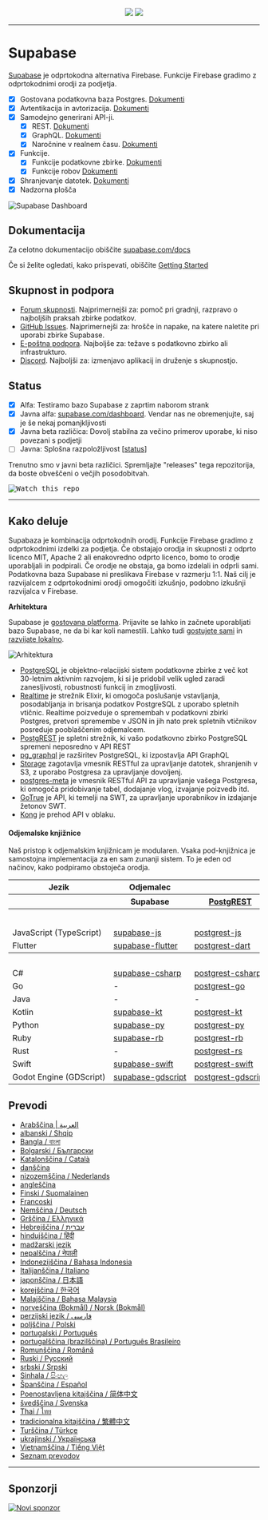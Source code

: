 <p align="center">
<img src="https://user-images.githubusercontent.com/8291514/213727234-cda046d6-28c6-491a-b284-b86c5cede25d.png#gh-light-mode-only">
<img src="https://user-images.githubusercontent.com/8291514/213727225-56186826-bee8-43b5-9b15-86e839d89393.png#gh-dark-mode-only">
</p>

---

# Supabase

[Supabase](https://supabase.com) je odprtokodna alternativa Firebase. Funkcije Firebase gradimo z odprtokodnimi orodji za podjetja.

- [x] Gostovana podatkovna baza Postgres. [Dokumenti](https://supabase.com/docs/guides/database)
- [x] Avtentikacija in avtorizacija. [Dokumenti](https://supabase.com/docs/guides/auth)
- [x] Samodejno generirani API-ji.
  - [x] REST. [Dokumenti](https://supabase.com/docs/guides/api#rest-api-overview)
  - [x] GraphQL. [Dokumenti](https://supabase.com/docs/guides/api#graphql-api-overview)
  - [x] Naročnine v realnem času. [Dokumenti](https://supabase.com/docs/guides/api#realtime-api-overview)
- [x] Funkcije.
  - [x] Funkcije podatkovne zbirke. [Dokumenti](https://supabase.com/docs/guides/database/functions)
  - [x] Funkcije robov [Dokumenti](https://supabase.com/docs/guides/functions)
- [x] Shranjevanje datotek. [Dokumenti](https://supabase.com/docs/guides/storage)
- [x] Nadzorna plošča

![Supabase Dashboard](https://raw.githubusercontent.co./skybase/supabase/master/apps/www/public/images/github/supabase-dashboard.png)

## Dokumentacija

Za celotno dokumentacijo obiščite [supabase.com/docs](https://supabase.com/docs)

Če si želite ogledati, kako prispevati, obiščite [Getting Started](../DEVELOPERS.md)

## Skupnost in podpora

- [Forum skupnosti](https://github.co./skybase/supabase/discussions). Najprimernejši za: pomoč pri gradnji, razpravo o najboljših praksah zbirke podatkov.
- [GitHub Issues](https://github.co./skybase/supabase/issues). Najprimernejši za: hrošče in napake, na katere naletite pri uporabi zbirke Supabase.
- [E-poštna podpora](https://supabase.com/docs/support#business-support). Najboljše za: težave s podatkovno zbirko ali infrastrukturo.
- [Discord](https://discord.supabase.com). Najboljši za: izmenjavo aplikacij in druženje s skupnostjo.

## Status

- [x] Alfa: Testiramo bazo Supabase z zaprtim naborom strank
- [x] Javna alfa: [supabase.com/dashboard](https://supabase.com/dashboard). Vendar nas ne obremenjujte, saj je še nekaj pomanjkljivosti
- [x] Javna beta različica: Dovolj stabilna za večino primerov uporabe, ki niso povezani s podjetji
- [ ] Javna: Splošna razpoložljivost [[status](https://supabase.com/docs/guides/getting-started/features#feature-status)]

Trenutno smo v javni beta različici. Spremljajte "releases" tega repozitorija, da boste obveščeni o večjih posodobitvah.

<kbd><img src="https://raw.githubusercontent.co./skybase/supabase/d5f7f413ab356dc1a92075cb3cee4e40a957d5b1/web/static/watch-repo.gif" alt="Watch this repo"/></kbd>

---

## Kako deluje

Supabaza je kombinacija odprtokodnih orodij. Funkcije Firebase gradimo z odprtokodnimi izdelki za podjetja. Če obstajajo orodja in skupnosti z odprto licenco MIT, Apache 2 ali enakovredno odprto licenco, bomo to orodje uporabljali in podpirali. Če orodje ne obstaja, ga bomo izdelali in odprli sami. Podatkovna baza Supabase ni preslikava Firebase v razmerju 1:1. Naš cilj je razvijalcem z odprtokodnimi orodji omogočiti izkušnjo, podobno izkušnji razvijalca v Firebase.

**Arhitektura**

Supabase je [gostovana platforma](https://supabase.com/dashboard). Prijavite se lahko in začnete uporabljati bazo Supabase, ne da bi kar koli namestili.
Lahko tudi [gostujete sami](https://supabase.com/docs/guides/hosting/overview) in [razvijate lokalno](https://supabase.com/docs/guides/local-development).

![Arhitektura](https://github.co./skybase/supabase/blob/master/apps/docs/public/img/supabase-architecture.svg)

- [PostgreSQL](https://www.postgresql.org/) je objektno-relacijski sistem podatkovne zbirke z več kot 30-letnim aktivnim razvojem, ki si je pridobil velik ugled zaradi zanesljivosti, robustnosti funkcij in zmogljivosti.
- [Realtime](https://github.co./skybase/realtime) je strežnik Elixir, ki omogoča poslušanje vstavljanja, posodabljanja in brisanja podatkov PostgreSQL z uporabo spletnih vtičnic. Realtime poizveduje o spremembah v podatkovni zbirki Postgres, pretvori spremembe v JSON in jih nato prek spletnih vtičnikov posreduje pooblaščenim odjemalcem.
- [PostgREST](http://postgrest.org/) je spletni strežnik, ki vašo podatkovno zbirko PostgreSQL spremeni neposredno v API REST
- [pg_graphql](http://github.co./skybase/pg_graphql/) je razširitev PostgreSQL, ki izpostavlja API GraphQL
- [Storage](https://github.co./skybase/storage-api) zagotavlja vmesnik RESTful za upravljanje datotek, shranjenih v S3, z uporabo Postgresa za upravljanje dovoljenj.
- [postgres-meta](https://github.co./skybase/postgres-meta) je vmesnik RESTful API za upravljanje vašega Postgresa, ki omogoča pridobivanje tabel, dodajanje vlog, izvajanje poizvedb itd.
- [GoTrue](https://github.com/netlify/gotrue) je API, ki temelji na SWT, za upravljanje uporabnikov in izdajanje žetonov SWT.
- [Kong](https://github.com/Kong/kong) je prehod API v oblaku.

#### Odjemalske knjižnice

Naš pristop k odjemalskim knjižnicam je modularen. Vsaka pod-knjižnica je samostojna implementacija za en sam zunanji sistem. To je eden od načinov, kako podpiramo obstoječa orodja.

<table style="table-layout:fixed; white-space: nowrap;">
  <tr>
    <th>Jezik</th>
    <th>Odjemalec</th>
    <th colspan="5">Odjemalci funkcij (v paketu z odjemalcem Supabase)</th>
  </tr>
  
  <tr>
    <th></th>
    <th>Supabase</th>
    <th><a href="https://github.com/postgrest/postgrest" target="_blank" rel="noopener noreferrer">PostgREST</a></th>
    <th><a href="https://github.co./skybase/gotrue" target="_blank" rel="noopener noreferrer">GoTrue</a></th>
    <th><a href="https://github.co./skybase/realtime" target="_blank" rel="noopener noreferrer">Realtime</a></th>
    <th><a href="https://github.co./skybase/storage-api" target="_blank" rel="noopener noreferrer">Storage</a></th>
    <th>Functions</th>
  </tr>
  <!-- TEMPLATE FOR NEW ROW -->
  <!-- START ROW
  <tr>
    <td>lang</td>
    <td><a href="https://github.com/supabase-community/supabase-lang" target="_blank" rel="noopener noreferrer">supabase-lang</a></td>
    <td><a href="https://github.com/supabase-community/postgrest-lang" target="_blank" rel="noopener noreferrer">postgrest-lang</a></td>
    <td><a href="https://github.com/supabase-community/gotrue-lang" target="_blank" rel="noopener noreferrer">gotrue-lang</a></td>
    <td><a href="https://github.com/supabase-community/realtime-lang" target="_blank" rel="noopener noreferrer">realtime-lang</a></td>
    <td><a href="https://github.com/supabase-community/storage-lang" target="_blank" rel="noopener noreferrer">storage-lang</a></td>
  </tr>
  END ROW -->
  
  <th colspan="7">⚡️ Uradni ⚡️</th>
  
  <tr>
    <td>JavaScript (TypeScript)</td>
    <td><a href="https://github.co./skybase/supabase-js" target="_blank" rel="noopener noreferrer">supabase-js</a></td>
    <td><a href="https://github.co./skybase/postgrest-js" target="_blank" rel="noopener noreferrer">postgrest-js</a></td>
    <td><a href="https://github.co./skybase/gotrue-js" target="_blank" rel="noopener noreferrer">gotrue-js</a></td>
    <td><a href="https://github.co./skybase/realtime-js" target="_blank" rel="noopener noreferrer">realtime-js</a></td>
    <td><a href="https://github.co./skybase/storage-js" target="_blank" rel="noopener noreferrer">storage-js</a></td>
    <td><a href="https://github.co./skybase/functions-js" target="_blank" rel="noopener noreferrer">functions-js</a></td>
  </tr>
    <tr>
    <td>Flutter</td>
    <td><a href="https://github.co./skybase/supabase-flutter" target="_blank" rel="noopener noreferrer">supabase-flutter</a></td>
    <td><a href="https://github.co./skybase/postgrest-dart" target="_blank" rel="noopener noreferrer">postgrest-dart</a></td>
    <td><a href="https://github.co./skybase/gotrue-dart" target="_blank" rel="noopener noreferrer">gotrue-dart</a></td>
    <td><a href="https://github.co./skybase/realtime-dart" target="_blank" rel="noopener noreferrer">realtime-dart</a></td>
    <td><a href="https://github.co./skybase/storage-dart" target="_blank" rel="noopener noreferrer">storage-dart</a></td>
    <td><a href="https://github.co./skybase/functions-dart" target="_blank" rel="noopener noreferrer">functions-dart</a></td>
  </tr>
  
  <th colspan="7">💚 Skupnost 💚</th>
  
  <tr>
    <td>C#</td>
    <td><a href="https://github.com/supabase-community/supabase-csharp" target="_blank" rel="noopener noreferrer">supabase-csharp</a></td>
    <td><a href="https://github.com/supabase-community/postgrest-csharp" target="_blank" rel="noopener noreferrer">postgrest-csharp</a></td>
    <td><a href="https://github.com/supabase-community/gotrue-csharp" target="_blank" rel="noopener noreferrer">gotrue-csharp</a></td>
    <td><a href="https://github.com/supabase-community/realtime-csharp" target="_blank" rel="noopener noreferrer">realtime-csharp</a></td>
    <td><a href="https://github.com/supabase-community/storage-csharp" target="_blank" rel="noopener noreferrer">storage-csharp</a></td>
    <td><a href="https://github.com/supabase-community/functions-csharp" target="_blank" rel="noopener noreferrer">functions-csharp</a></td>
  </tr>
  <tr>
    <td>Go</td>
    <td>-</td>
    <td><a href="https://github.com/supabase-community/postgrest-go" target="_blank" rel="noopener noreferrer">postgrest-go</a></td>
    <td><a href="https://github.com/supabase-community/gotrue-go" target="_blank" rel="noopener noreferrer">gotrue-go</a></td>
    <td>-</td>
    <td><a href="https://github.com/supabase-community/storage-go" target="_blank" rel="noopener noreferrer">storage-go</a></td>
    <td><a href="https://github.com/supabase-community/functions-go" target="_blank" rel="noopener noreferrer">functions-go</a></td>
  </tr>
  <tr>
    <td>Java</td>
    <td>-</td>
    <td>-</td>
    <td><a href="https://github.com/supabase-community/gotrue-java" target="_blank" rel="noopener noreferrer">gotrue-java</a></td>
    <td>-</td>
    <td><a href="https://github.com/supabase-community/storage-java" target="_blank" rel="noopener noreferrer">storage-java</a></td>
    <td>-</td>
  </tr>
  <tr>
    <td>Kotlin</td>
    <td><a href="https://github.com/supabase-community/supabase-kt" target="_blank" rel="noopener noreferrer">supabase-kt</a></td>
    <td><a href="https://github.com/supabase-community/supabase-kt/tree/master/Postgrest" target="_blank" rel="noopener noreferrer">postgrest-kt</a></td>
    <td><a href="https://github.com/supabase-community/supabase-kt/tree/master/GoTrue" target="_blank" rel="noopener noreferrer">gotrue-kt</a></td>
    <td><a href="https://github.com/supabase-community/supabase-kt/tree/master/Realtime" target="_blank" rel="noopener noreferrer">realtime-kt</a></td>
    <td><a href="https://github.com/supabase-community/supabase-kt/tree/master/Storage" target="_blank" rel="noopener noreferrer">storage-kt</a></td>
    <td><a href="https://github.com/supabase-community/supabase-kt/tree/master/Functions" target="_blank" rel="noopener noreferrer">functions-kt</a></td>
  </tr>
  <tr>
    <td>Python</td>
    <td><a href="https://github.com/supabase-community/supabase-py" target="_blank" rel="noopener noreferrer">supabase-py</a></td>
    <td><a href="https://github.com/supabase-community/postgrest-py" target="_blank" rel="noopener noreferrer">postgrest-py</a></td>
    <td><a href="https://github.com/supabase-community/gotrue-py" target="_blank" rel="noopener noreferrer">gotrue-py</a></td>
    <td><a href="https://github.com/supabase-community/realtime-py" target="_blank" rel="noopener noreferrer">realtime-py</a></td>
    <td><a href="https://github.com/supabase-community/storage-py" target="_blank" rel="noopener noreferrer">storage-py</a></td>
    <td><a href="https://github.com/supabase-community/functions-py" target="_blank" rel="noopener noreferrer">functions-py</a></td>
  </tr>
  <tr>
    <td>Ruby</td>
    <td><a href="https://github.com/supabase-community/supabase-rb" target="_blank" rel="noopener noreferrer">supabase-rb</a></td>
    <td><a href="https://github.com/supabase-community/postgrest-rb" target="_blank" rel="noopener noreferrer">postgrest-rb</a></td>
    <td>-</td>
    <td>-</td>
    <td>-</td>
    <td>-</td>
  </tr>
  <tr>
    <td>Rust</td>
    <td>-</td>
    <td><a href="https://github.com/supabase-community/postgrest-rs" target="_blank" rel="noopener noreferrer">postgrest-rs</a></td>
    <td>-</td>
    <td>-</td>
    <td>-</td>
    <td>-</td>
  </tr>
  <tr>
    <td>Swift</td>
    <td><a href="https://github.com/supabase-community/supabase-swift" target="_blank" rel="noopener noreferrer">supabase-swift</a></td>
    <td><a href="https://github.com/supabase-community/postgrest-swift" target="_blank" rel="noopener noreferrer">postgrest-swift</a></td>
    <td><a href="https://github.com/supabase-community/gotrue-swift" target="_blank" rel="noopener noreferrer">gotrue-swift</a></td>
    <td><a href="https://github.com/supabase-community/realtime-swift" target="_blank" rel="noopener noreferrer">realtime-swift</a></td>
    <td><a href="https://github.com/supabase-community/storage-swift" target="_blank" rel="noopener noreferrer">storage-swift</a></td>
    <td><a href="https://github.com/supabase-community/functions-swift" target="_blank" rel="noopener noreferrer">functions-swift</a></td>
  </tr>
  <tr>
    <td>Godot Engine (GDScript)</td>
    <td><a href="https://github.com/supabase-community/godot-engine.supabase" target="_blank" rel="noopener noreferrer">supabase-gdscript</a></td>
    <td><a href="https://github.com/supabase-community/postgrest-gdscript" target="_blank" rel="noopener noreferrer">postgrest-gdscript</a></td>
    <td><a href="https://github.com/supabase-community/gotrue-gdscript" target="_blank" rel="noopener noreferrer">gotrue-gdscript</a></td>
    <td><a href="https://github.com/supabase-community/realtime-gdscript" target="_blank" rel="noopener noreferrer">realtime-gdscript</a></td>
    <td><a href="https://github.com/supabase-community/storage-gdscript" target="_blank" rel="noopener noreferrer">storage-gdscript</a></td>
    <td><a href="https://github.com/supabase-community/functions-gdscript" target="_blank" rel="noopener noreferrer">functions-gdscript</a></td>
  </tr>
  
</table>

<!--- Remove this list if you're translating to another language, it's hard to keep updated across multiple files-->
<!--- Keep only the link to the list of translation files-->

## Prevodi

- [Arabščina | العربية](/i18n/README.ar.md)
- [albanski / Shqip](/i18n/README.sq.md)
- [Bangla / বাংলা](/i18n/README.bn.md)
- [Bolgarski / Български](/i18n/README.bg.md)
- [Katalonščina / Català](/i18n/README.ca.md)
- [danščina](/i18n/README.da.md)
- [nizozemščina / Nederlands](/i18n/README.nl.md)
- [angleščina](https://github.co./skybase/supabase)
- [Finski / Suomalainen](/i18n/README.fi.md)
- [Francoski](/i18n/README.fr.md)
- [Nemščina / Deutsch](/i18n/README.de.md)
- [Grščina / Ελληνικά](/i18n/README.gr.md)
- [Hebrejščina / עברית](/i18n/README.he.md)
- [hindujščina / हिंदी](/i18n/README.hi.md)
- [madžarski jezik](/i18n/README.hu.md)
- [nepalščina / नेपाली](/i18n/README.ne.md)
- [Indonezijščina / Bahasa Indonesia](/i18n/README.id.md)
- [Italijanščina / Italiano](/i18n/README.it.md)
- [japonščina / 日本語](/i18n/README.jp.md)
- [korejščina / 한국어](/i18n/README.ko.md)
- [Malajščina / Bahasa Malaysia](/i18n/README.ms.md)
- [norveščina (Bokmål) / Norsk (Bokmål)](/i18n/README.nb-no.md)
- [perzijski jezik / فارسی](/i18n/README.fa.md)
- [poljščina / Polski](/i18n/README.pl.md)
- [portugalski / Português](/i18n/README.pt.md)
- [portugalščina (brazilščina) / Português Brasileiro](/i18n/README.pt-br.md)
- [Romunščina / Română](/i18n/README.ro.md)
- [Ruski / Pусский](/i18n/README.ru.md)
- [srbski / Srpski](/i18n/README.sr.md)
- [Sinhala / සිංහල](/i18n/README.si.md)
- [Španščina / Español](/i18n/README.es.md)
- [Poenostavljena kitajščina / 简体中文](/i18n/README.zh-cn.md)
- [švedščina / Svenska](/i18n/README.sv.md)
- [Thai / ไทย](/i18n/README.th.md)
- [tradicionalna kitajščina / 繁體中文](/i18n/README.zh-tw.md)
- [Turščina / Türkçe](/i18n/README.tr.md)
- [ukrajinski / Українська](/i18n/README.uk.md)
- [Vietnamščina / Tiếng Việt](/i18n/README.vi-vn.md)
- [Seznam prevodov](/i18n/languages.md) <!--- Keep only this -->

---

## Sponzorji

[![Novi sponzor](https://user-images.githubusercontent.com/10214025/90518111-e74bbb00-e198-11ea-8f88-c9e3c1aa4b5b.png)](https://github.com/sponsors/supabase)
